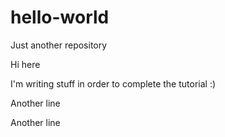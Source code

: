 # hello-world
Just another repository

Hi here

I'm writing stuff in order to complete the tutorial :)

Another line

Another line